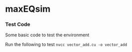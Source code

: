 # maxEQsim


### Test Code
Some basic code to test the environment

Run the following to test
`nvcc vector_add.cu -o vector_add`